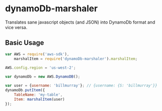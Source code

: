 dynamoDb-marshaler
===

Translates sane javascript objects (and JSON) into DynamoDb format and vice versa.

## Basic Usage

```javascript
var AWS = require('aws-sdk'),
    marshalItem = require('dynamoDb-marshaler').marshalItem;
    
AWS.config.region = 'us-west-2';

var dynamoDb = new AWS.DynamoDB();

var user = {username: 'billmurray'}; // {username: {S: 'billmurray'}}
dynamoDb.putItem({
    TableName: 'my-table',
    Item: marshalItem(user)
});
```
